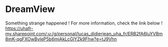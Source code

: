 # DreamView
Something strange happened ! For more information, check the link below !
https://uhafr-my.sharepoint.com/:u:/g/personal/lucas_didierjean_uha_fr/ERB2fA6IuYVBm8mK-qgFXOwByleP5b6mjAkLcGlYZk9Fhw?e=tJ9Vhn
